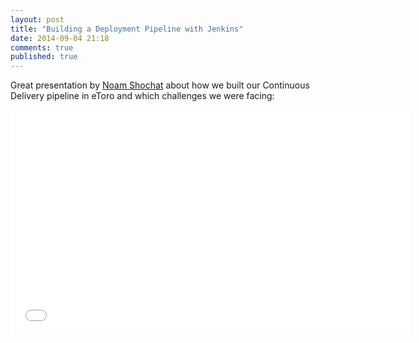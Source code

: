 ```yaml
---
layout: post
title: "Building a Deployment Pipeline with Jenkins"
date: 2014-09-04 21:18
comments: true
published: true
---
```


Great presentation by [Noam Shochat](https://twitter.com/noamshochat) about how we built our Continuous Delivery pipeline in eToro and which challenges we were facing:

<iframe width="640" height="360" src="//www.youtube.com/embed/iBhpSyn7UmM?rel=0" frameborder="0" allowfullscreen></iframe>
